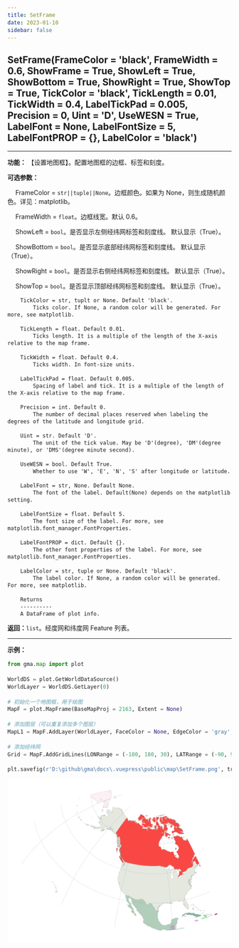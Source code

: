 ```yaml
---
title: SetFrame
date: 2023-01-10
sidebar: false
---
```


## **SetFrame**(FrameColor = 'black', FrameWidth = 0.6, ShowFrame = True, ShowLeft = True, ShowBottom = True, ShowRight = True, ShowTop = True, TickColor = 'black', TickLength = 0.01, TickWidth = 0.4, LabelTickPad = 0.005, Precision = 0, Uint = 'D', UseWESN = True, LabelFont = None, LabelFontSize = 5, LabelFontPROP = {}, LabelColor = 'black')

---

**功能：** 【设置地图框】。配置地图框的边框、标签和刻度。

**可选参数：**

&emsp; FrameColor = `str||tuple||None`。边框颜色。如果为 None，则生成随机颜色。详见：matplotlib。

&emsp; FrameWidth = `float`。边框线宽。默认 0.6。

&emsp; ShowLeft = `bool`。是否显示左侧经纬网标签和刻度线。 默认显示（True）。

&emsp; ShowBottom = `bool`。是否显示底部经纬网标签和刻度线。 默认显示（True）。

&emsp; ShowRight = `bool`。是否显示右侧经纬网标签和刻度线。 默认显示（True）。

&emsp; ShowTop = `bool`。是否显示顶部经纬网标签和刻度线。 默认显示（True）。

        TickColor = str, tuplt or None. Default 'black'.
            Ticks color. If None, a random color will be generated. For more, see matplotlib.
        
        TickLength = float. Default 0.01.
            Ticks length. It is a multiple of the length of the X-axis relative to the map frame.
        
        TickWidth = float. Default 0.4.
            Ticks width. In font-size units. 
        
        LabelTickPad = float. Default 0.005.
            Spacing of label and tick. It is a multiple of the length of the X-axis relative to the map frame.
        
        Precision = int. Default 0.  
            The number of decimal places reserved when labeling the degrees of the latitude and longitude grid.
    
        Uint = str. Default 'D'.
            The unit of the tick value. May be 'D'(degree), 'DM'(degree minute), or 'DMS'(degree minute second).
        
        UseWESN = bool. Default True.
            Whether to use 'W', 'E', 'N', 'S' after longitude or latitude.
        
        LabelFont = str, None. Default None.
            The font of the label. Default(None) depends on the matplotlib setting.
        
        LabelFontSize = float. Default 5.
            The font size of the label. For more, see matplotlib.font_manager.FontProperties.
    
        LabelFontPROP = dict. Default {}.
            The other font properties of the label. For more, see matplotlib.font_manager.FontProperties.
    
        LabelColor = str, tuple or None. Default 'black'.
            The label color. If None, a random color will be generated. For more, see matplotlib.
    
        Returns
        ----------
        A DataFrame of plot info.

**返回：**`list`。经度网和纬度网 Feature 列表。

---

**示例：**
```python
from gma.map import plot

WorldDS = plot.GetWorldDataSource()
WorldLayer = WorldDS.GetLayer(0)

# 初始化一个地图框，用于绘图
MapF = plot.MapFrame(BaseMapProj = 2163, Extent = None)

# 添加图层（可以重复添加多个图层）
MapL1 = MapF.AddLayer(WorldLayer, FaceColor = None, EdgeColor = 'gray', LineWidth = 0.1)

# 添加经纬网
Grid = MapF.AddGridLines(LONRange = (-180, 180, 30), LATRange = (-90, 90, 15), LineWidth = 0.2)

plt.savefig(r'D:\github\gma\docs\.vuepress\public\map\SetFrame.png', transparent=True, bbox_inches = 'tight')
```
![](/map/AddGridLines.png)

